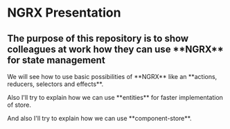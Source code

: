 <h1>NGRX Presentation</h1>

<h2>The purpose of this repository is to show colleagues at work how they can use **NGRX** for state management</h2>

<p>We will see how to use basic possibilities of **NGRX** like an **actions, reducers, selectors and effects**.</p>
<p>Also I'll try to explain how we can use **entities** for faster implementation of store.</p>
<p>And also I'll try to explain how we can use **component-store**.</p>
